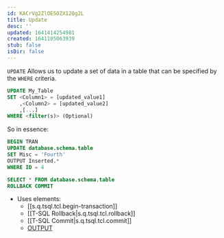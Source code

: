 ```yaml
---
id: KACrVg2ZlOE5OZX12Qg2L
title: Update
desc: ''
updated: 1641414254981
created: 1641105063939
stub: false
isDir: false
---
```


`UPDATE` Allows us to update a set of data in a table that can be specified by the `WHERE` criteria.

```sql
UPDATE My_Table
SET <Column1> = [updated_value1]
	,<Column2> = [updated_value2]
	,[...]
WHERE <filter(s)> (Optional)
```

So in essence:

```sql
BEGIN TRAN
UPDATE database.schema.table
SET Misc = 'Fourth'
OUTPUT Inserted.*
WHERE ID = 4

SELECT * FROM database.schema.table
ROLLBACK COMMIT
```

- Uses elements:
  - [[s.q.tsql.tcl.begin-transaction]]
  - [[T-SQL Rollback|s.q.tsql.tcl.rollback]]
  - [[T-SQL Commit|s.q.tsql.tcl.commit]]
  - [OUTPUT](https://docs.microsoft.com/en-us/sql/t-sql/queries/output-clause-transact-sql?view=sql-server-ver15)

